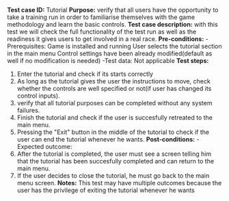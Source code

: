 **Test case ID:**
Tutorial
**Purpose:**
verify that all users have the opportunity to take a training run in order to familiarise themselves with the game methodology and learn the basic controls.
**Test case description:**
with this test we will check the full functionality of the test run as well as the readiness it gives users to get involved in a real race.
**Pre-conditions:**
-Prerequisites:
Game is installed and running
User selects the tutorial section in the main menu
Control settings have been already modified(default as well if no modification is needed)
-Test data:
Not applicable
**Test steps:**
1. Enter the tutorial and check if its starts correctly
2. As long as the tutorial gives the user the instructions to move, check whether the controls are well specified or not(if user has changed its control inputs).
3. verify that all tutorial purposes can be completed without any system failures.
4. Finish the tutorial and check if the user is succesfully retreated to the main menu.
5. Pressing the "Exit" button in the middle of the tutorial to check if the user can end the tutorial whenever he wants.
**Post-conditions:**
-Expected outcome:
1. After the tutorial is completed, the user must see a screen telling him that the tutorial has been succesfully completed and can return to the main menu.
2. If the user decides to close the tutorial, he must go back to the main menu screen.
**Notes:**
This test may have multiple outcomes because the user has the privilege of exiting the tutorial whenever he wants
